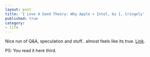 ```yaml
---
layout: post
title: 'I Love A Good Theory: Why Apple + Intel, by I, Cringely'
published: true
category:
- life
---
```

Nice run of Q&A, speculation and stuff.. almost feels like its true. [Link](http://www.pbs.org/cringely/pulpit/pulpit20050609.html).  
  
PS: You read it here third.

